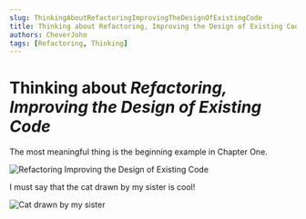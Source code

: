 ```yaml
---
slug: ThinkingAboutRefactoringImprovingTheDesignOfExistingCode
title: Thinking about Refactoring, Improving the Design of Existing Code
authors: CheverJohn
tags: [Refactoring, Thinking]
---
```


# Thinking about *Refactoring, Improving the Design of Existing Code*

The most meaningful thing is the beginning example in Chapter One.

![Refactoring Improving the Design of Existing Code](/img/2022-05-02-Thinking_about_Refactoring_Improving_the_Design_of_Existing_Code/refactoringImprovingTheDesignOfExistingCode.jpg)

<!--truncate-->
I must say that the cat drawn by my sister is cool!

![Cat drawn by my sister](/img/2022-05-02-Thinking_about_Refactoring_Improving_the_Design_of_Existing_Code/apacheCatDrawnByMySister.jpg)